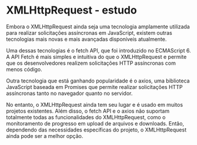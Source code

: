 # XMLHttpRequest - estudo

Embora o XMLHttpRequest ainda seja uma tecnologia amplamente utilizada para realizar solicitações assíncronas em JavaScript, existem outras tecnologias mais novas e mais avançadas disponíveis atualmente.

Uma dessas tecnologias é o fetch API, que foi introduzido no ECMAScript 6. A API Fetch é mais simples e intuitiva do que o XMLHttpRequest e permite que os desenvolvedores realizem solicitações HTTP assíncronas com menos código.

Outra tecnologia que está ganhando popularidade é o axios, uma biblioteca JavaScript baseada em Promises que permite realizar solicitações HTTP assíncronas tanto no navegador quanto no servidor.

No entanto, o XMLHttpRequest ainda tem seu lugar e é usado em muitos projetos existentes. Além disso, o fetch API e o axios não suportam totalmente todas as funcionalidades do XMLHttpRequest, como o monitoramento de progresso em upload de arquivos e downloads. Então, dependendo das necessidades específicas do projeto, o XMLHttpRequest ainda pode ser a melhor opção.

